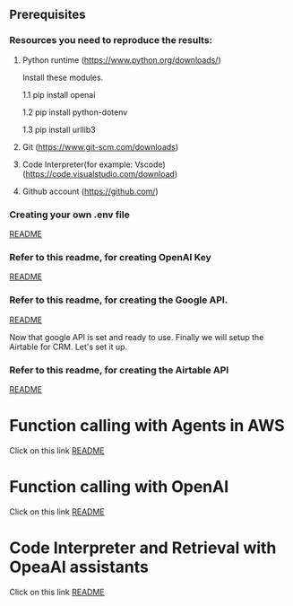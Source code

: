 
## Prerequisites

### Resources you need to reproduce the results:

1. Python runtime (https://www.python.org/downloads/)


    Install these modules.

   
    1.1 pip install openai

  
    1.2 pip install python-dotenv

  
    1.3 pip install urllib3

  
3. Git (https://www.git-scm.com/downloads)
4. Code Interpreter(for example: Vscode) (https://code.visualstudio.com/download)
5. Github account (https://github.com/)

### Creating your own .env file
[README](creatingEnv.md)

### Refer to this readme, for creating OpenAI Key
[README](openaiAPI.md)

### Refer to this readme, for creating the Google API.
[README](googleapi.md)

Now that google API is set and ready to use. Finally we will setup the Airtable for CRM. Let's set it up.

### Refer to this readme, for creating the Airtable API

[README](airtableapi.md)

# Function calling with Agents in AWS

Click on this link [README](agents_aws/AWS_agents.md)

# Function calling with OpenAI

Click on this link [README](openai/openai.md)

# Code Interpreter and Retrieval with OpeaAI assistants

Click on this link [README](openai/CodeInterpreterAndRetriever.md)
